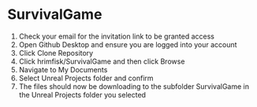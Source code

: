 # SurvivalGame
1. Check your email for the invitation link to be granted access
2. Open Github Desktop and ensure you are logged into your account
3. Click Clone Repository
4. Click hrimfisk/SurvivalGame and then click Browse
5. Navigate to My Documents
6. Select Unreal Projects folder and confirm
7. The files should now be downloading to the subfolder SurvivalGame in the Unreal Projects folder you selected
